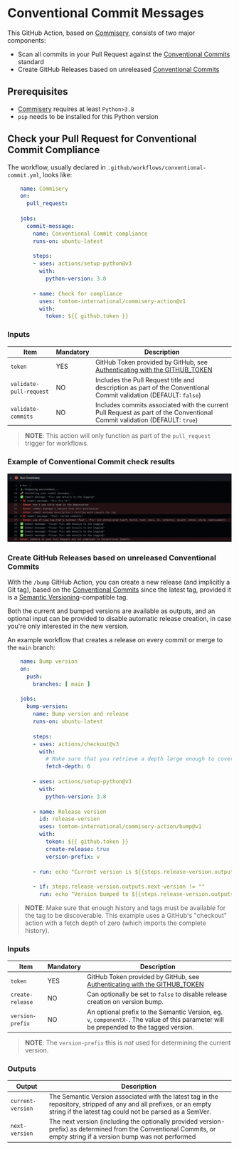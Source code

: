 # Conventional Commit Messages

This GitHub Action, based on [Commisery], consists of two major components:

- Scan all commits in your Pull Request against the [Conventional Commits] standard
- Create GitHub Releases based on unreleased [Conventional Commits]

## Prerequisites

* [Commisery] requires at least `Python>3.8`
* `pip` needs to be installed for this Python version 

## Check your Pull Request for Conventional Commit Compliance

The workflow, usually declared in `.github/workflows/conventional-commit.yml`, looks like:

```yml
    name: Commisery
    on: 
      pull_request:

    jobs:
      commit-message:
        name: Conventional Commit compliance
        runs-on: ubuntu-latest

        steps:       
        - uses: actions/setup-python@v3
          with:
            python-version: 3.8

        - name: Check for compliance
          uses: tomtom-international/commisery-action@v1
          with:
            token: ${{ github.token }}
```

### Inputs

| Item | Mandatory | Description |
| --- | --- | --- |
| `token` | YES |  GitHub Token provided by GitHub, see [Authenticating with the GITHUB_TOKEN] |
| `validate-pull-request` | NO | Includes the Pull Request title and description as part of the Conventional Commit validation (DEFAULT: `false`) |
| `validate-commits` | NO | Includes commits associated with the current Pull Request as part of the Conventional Commit validation (DEFAULT: `true`) |

> **NOTE**: This action will only function as part of the `pull_request` trigger for workflows.

### Example of Conventional Commit check results

![example](https://github.com/tomtom-international/commisery-action/raw/master/resources/example.png)

### Create GitHub Releases based on unreleased Conventional Commits

With the `/bump` GitHub Action, you can create a new release (and implicitly a Git tag), based on the
[Conventional Commits] since the latest tag, provided it is a [Semantic Versioning]-compatible tag.

Both the current and bumped versions are available as outputs, and an optional input can be provided to
disable automatic release creation, in case you're only interested in the new version.

An example workflow that creates a release on every commit or merge to the `main` branch:

```yml
    name: Bump version
    on:
      push:
        branches: [ main ]

    jobs:
      bump-version:
        name: Bump version and release
        runs-on: ubuntu-latest

        steps:
        - uses: actions/checkout@v3
          with:
            # Make sure that you retrieve a depth large enough to cover your unreleased commits.
            fetch-depth: 0

        - uses: actions/setup-python@v3
          with:
            python-version: 3.8

        - name: Release version
          id: release-version
          uses: tomtom-international/commisery-action/bump@v1
          with:
            token: ${{ github.token }}
            create-release: true
            version-prefix: v

        - run: echo "Current version is ${{steps.release-version.outputs.current-version}}"

        - if: steps.release-version.outputs.next-version != ""
          run: echo "Version bumped to ${{steps.release-version.outputs.next-version}}
```

> **NOTE**: Make sure that enough history and tags must be available for the tag to be discoverable. This example uses a GitHub's "checkout" action with a fetch depth of zero (which imports the complete history).

### Inputs

| Item | Mandatory | Description |
| --- | --- | --- |
| `token` | YES | GitHub Token provided by GitHub, see [Authenticating with the GITHUB_TOKEN]|
| `create-release` | NO | Can optionally be set to `false` to disable release creation on version bump.|
| `version-prefix` | NO | An optional prefix to the Semantic Version, eg. `v`, `componentX-`. The value of this parameter will be prepended to the tagged version.

> **NOTE**: The `version-prefix` this is *not* used for determining the current version.

### Outputs
| Output | Description |
| --- | --- |
| `current-version` | The Semantic Version associated with the latest tag in the repository, stripped of any and all prefixes, or an empty string if the latest tag could not be parsed as a SemVer.
| `next-version` | The next version (including the optionally provided version-prefix) as determined from the Conventional Commits, or empty string if a version bump was not performed

[Conventional Commits]: https://www.conventionalcommits.org/en/v1.0.0/
[Semantic Versioning]: https://semver.org/spec/v2.0.0.html
[Commisery]: https://pypi.org/project/commisery/
[Authenticating with the GITHUB_TOKEN]: https://help.github.com/en/actions/automating-your-workflow-with-github-actions/authenticating-with-the-github_token


[Conventional Commits]: https://www.conventionalcommits.org/en/v1.0.0/
[Commisery]: https://pypi.org/project/commisery/
[Authenticating with the GITHUB_TOKEN]: https://help.github.com/en/actions/automating-your-workflow-with-github-actions/authenticating-with-the-github_token
[GitHub context]: https://docs.github.com/en/actions/reference/context-and-expression-syntax-for-github-actions#github-context
